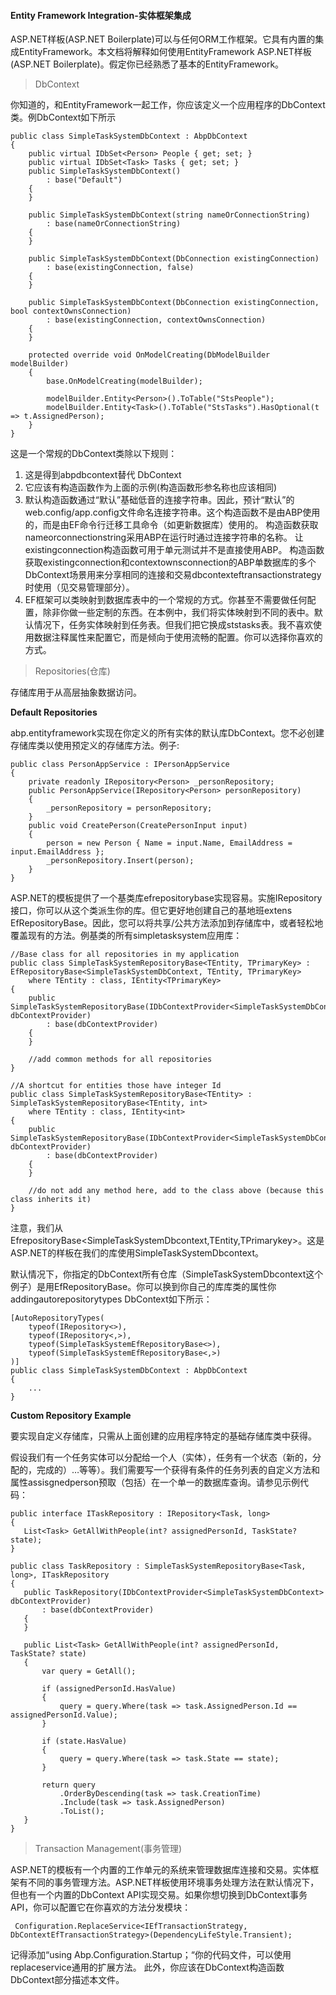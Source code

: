 #### Entity Framework Integration-实体框架集成

ASP.NET样板(ASP.NET Boilerplate)可以与任何ORM工作框架。它具有内置的集成EntityFramework。本文档将解释如何使用EntityFramework ASP.NET样板(ASP.NET Boilerplate)。假定你已经熟悉了基本的EntityFramework。

> DbContext

你知道的，和EntityFramework一起工作，你应该定义一个应用程序的DbContext类。例DbContext如下所示

```
public class SimpleTaskSystemDbContext : AbpDbContext
{
    public virtual IDbSet<Person> People { get; set; }
    public virtual IDbSet<Task> Tasks { get; set; }
    public SimpleTaskSystemDbContext()
        : base("Default")
    {
    }

    public SimpleTaskSystemDbContext(string nameOrConnectionString)
        : base(nameOrConnectionString)
    {
    }

    public SimpleTaskSystemDbContext(DbConnection existingConnection)
        : base(existingConnection, false)
    {
    }

    public SimpleTaskSystemDbContext(DbConnection existingConnection, bool contextOwnsConnection)
        : base(existingConnection, contextOwnsConnection)
    {
    }

    protected override void OnModelCreating(DbModelBuilder modelBuilder)
    {
        base.OnModelCreating(modelBuilder);

        modelBuilder.Entity<Person>().ToTable("StsPeople");
        modelBuilder.Entity<Task>().ToTable("StsTasks").HasOptional(t => t.AssignedPerson);
    }
}
```

这是一个常规的DbContext类除以下规则：

1. 这是得到abpdbcontext替代 DbContext
2. 它应该有构造函数作为上面的示例(构造函数形参名称也应该相同)
3. 默认构造函数通过“默认”基础低音的连接字符串。因此，预计“默认”的web.config/app.config文件命名连接字符串。这个构造函数不是由ABP使用的，而是由EF命令行迁移工具命令（如更新数据库）使用的。
构造函数获取nameorconnectionstring采用ABP在运行时通过连接字符串的名称。
让existingconnection构造函数可用于单元测试并不是直接使用ABP。
构造函数获取existingconnection和contextownsconnection的ABP单数据库的多个DbContext场景用来分享相同的连接和交易dbcontexteftransactionstrategy时使用（见交易管理部分）。
4. EF框架可以类映射到数据库表中的一个常规的方式。你甚至不需要做任何配置，除非你做一些定制的东西。在本例中，我们将实体映射到不同的表中。默认情况下，任务实体映射到任务表。但我们把它换成ststasks表。我不喜欢使用数据注释属性来配置它，而是倾向于使用流畅的配置。你可以选择你喜欢的方式。


> Repositories(仓库)

存储库用于从高层抽象数据访问。

__Default Repositories__

abp.entityframework实现在你定义的所有实体的默认库DbContext。您不必创建存储库类以使用预定义的存储库方法。例子:

```
public class PersonAppService : IPersonAppService
{
    private readonly IRepository<Person> _personRepository;
    public PersonAppService(IRepository<Person> personRepository)
    {
        _personRepository = personRepository;
    }
    public void CreatePerson(CreatePersonInput input)
    {        
        person = new Person { Name = input.Name, EmailAddress = input.EmailAddress };
        _personRepository.Insert(person);
    }
}
```

ASP.NET的模板提供了一个基类库efrepositorybase实现容易。实施IRepository接口，你可以从这个类派生你的库。但它更好地创建自己的基地班extens EfRepositoryBase。因此，您可以将共享/公共方法添加到存储库中，或者轻松地覆盖现有的方法。例基类的所有simpletasksystem应用库：

```
//Base class for all repositories in my application
public class SimpleTaskSystemRepositoryBase<TEntity, TPrimaryKey> : EfRepositoryBase<SimpleTaskSystemDbContext, TEntity, TPrimaryKey>
    where TEntity : class, IEntity<TPrimaryKey>
{
    public SimpleTaskSystemRepositoryBase(IDbContextProvider<SimpleTaskSystemDbContext> dbContextProvider)
        : base(dbContextProvider)
    {
    }

    //add common methods for all repositories
}

//A shortcut for entities those have integer Id
public class SimpleTaskSystemRepositoryBase<TEntity> : SimpleTaskSystemRepositoryBase<TEntity, int>
    where TEntity : class, IEntity<int>
{
    public SimpleTaskSystemRepositoryBase(IDbContextProvider<SimpleTaskSystemDbContext> dbContextProvider)
        : base(dbContextProvider)
    {
    }

    //do not add any method here, add to the class above (because this class inherits it)
}
```

注意，我们从EfrepositoryBase<SimpleTaskSystemDbcontext,TEntity,TPrimarykey>。这是ASP.NET的样板在我们的库使用SimpleTaskSystemDbcontext。

默认情况下，你指定的DbContext所有仓库（SimpleTaskSystemDbcontext这个例子）是用EfRepositoryBase。你可以换到你自己的库库类的属性你addingautorepositorytypes DbContext如下所示：

```
[AutoRepositoryTypes(
    typeof(IRepository<>),
    typeof(IRepository<,>),
    typeof(SimpleTaskSystemEfRepositoryBase<>),
    typeof(SimpleTaskSystemEfRepositoryBase<,>)
)]
public class SimpleTaskSystemDbContext : AbpDbContext
{
    ...
}
```

__Custom Repository Example__

要实现自定义存储库，只需从上面创建的应用程序特定的基础存储库类中获得。

 假设我们有一个任务实体可以分配给一个人（实体），任务有一个状态（新的，分配的，完成的）…等等）。我们需要写一个获得有条件的任务列表的自定义方法和属性assisgnedperson预取（包括）在一个单一的数据库查询。请参见示例代码：

 ```
 public interface ITaskRepository : IRepository<Task, long>
{
    List<Task> GetAllWithPeople(int? assignedPersonId, TaskState? state);
}

public class TaskRepository : SimpleTaskSystemRepositoryBase<Task, long>, ITaskRepository
{
    public TaskRepository(IDbContextProvider<SimpleTaskSystemDbContext> dbContextProvider)
        : base(dbContextProvider)
    {
    }

    public List<Task> GetAllWithPeople(int? assignedPersonId, TaskState? state)
    {
        var query = GetAll();

        if (assignedPersonId.HasValue)
        {
            query = query.Where(task => task.AssignedPerson.Id == assignedPersonId.Value);
        }

        if (state.HasValue)
        {
            query = query.Where(task => task.State == state);
        }

        return query
            .OrderByDescending(task => task.CreationTime)
            .Include(task => task.AssignedPerson)
            .ToList();
    }
}
 ```

 > Transaction Management(事务管理)

 ASP.NET的模板有一个内置的工作单元的系统来管理数据库连接和交易。实体框架有不同的事务管理方法。ASP.NET样板使用环境事务处理方法在默认情况下，但也有一个内置的DbContext API实现交易。如果你想切换到DbContext事务API，你可以配置它在你喜欢的方法分发模块：

```
 Configuration.ReplaceService<IEfTransactionStrategy, DbContextEfTransactionStrategy>(DependencyLifeStyle.Transient);
```

记得添加“using Abp.Configuration.Startup；“你的代码文件，可以使用replaceservice通用的扩展方法。
此外，你应该在DbContext构造函数DbContext部分描述本文件。

